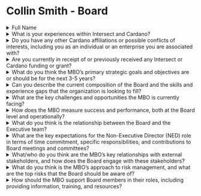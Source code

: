# Collin Smith - Board

<details>

<summary>Full Name</summary>

Collin Smith

</details>



<details>

<summary>What is your experiences within Intersect and Cardano?</summary>

I have SPOs, founder of MAV100, and a member of intersect for almost a year. We are partnered officially with and working with many organizations in this ecosystem to build community level adoption programs and integrating education and MBO business activities using the Cardano Blockchain.

</details>



<details>

<summary>Do you have any other Cardano affiliations or possible conflicts of interests, including you as an individual or an enterprise you are associated with?</summary>

I am a founder of MAV100. We have been working under Intersect grants to build dRep programs and integrate SPOs and Cardano Decentralized business solutions into communities.

</details>



<details>

<summary>Are you currently in receipt of or previously received any Intersect or Cardano funding or grant?</summary>

Yes. We are building dRep training courses and running pilot programs to train students to become dReps and build Learning Management System course modules.

</details>



<details>

<summary>What do you think the MBO’s primary strategic goals and objectives are or should be for the next 3-5 years?</summary>

The primary strategic goal of the MBO should be to integrate the Cardano Blockchain into Societal Organization and Education structures that people use to organize their communities. We can organize businesses and facilitate transfer of skills in trustless and transparent ways using the blockchain.

The MBO needs to provide the space and the direction for the technical development of the blockchain to integrate directly into people's lives and community organization. For example we can build a DApp that allows a company to operate a C Corp that includes recording of accounting and board actions. We can build these dApps in partnership with governing state entities that make operation of these corporate entities transparent and trustless in operation. Businesses gain certainty in their regulatory compliance. State governments gain trust from the public. The community gains transparency into dealings between corporate entities and the state.

I have many examples like this where we as an MBO can build tools into this blockchain and make this blockchain the infrastructure that brings decentralization to our communities on a fundamental level. The Cardano Blockchain is made for this type of integration. It is the only blockchain that has the combination of decentralized consensus and the absence of functioning genesis keys that make this type of government level collaboration possible.

The ICC Board in particular needs to be the point for keeping the Cardano/Intersect DAO on the best path toward integrating into community and State level governance. We need to use blockchain technology to organize our communities and facilitate the transfer of knowledge and skills to our people. With this type of integration business leaders in our communities will be able to massively decentralize business operations and reduce capital and social barriers to entry in a large number of

</details>



<details>

<summary>Can you describe the current composition of the Board and the skills and experience gaps that the organization is looking to fill?</summary>

Currently IOHK/Emurgo and the Wyoming Blockchain University School maintain 3 seats on the board. These would represent the research and technical and philosophical pillars of the Cardano blockchain vision.

I believe the organization needs to incorporate practical grass roots integration into their path forward. The board needs people who understand how blockchain and small businesses work. The board needs people who have a vision for integrating blockchain into communities and actually carrying forward our decentralized vision for the future.

We need people who understand the corrupting influence of fiat abuse and how centralized entities maintain control. We need to be the organization who builds tools that help communities decentralized and keep the energy they create in the community.

</details>



<details>

<summary>What are the key challenges and opportunities the MBO is currently facing?</summary>

The biggest challenge for the Cardano Blockchain Community is finding the practical and ground level applications that will integrate blockchain into communities. The Cardano blockchain must understand it's unique value proposition in the crypto space. No other blockchain has the combination of transparency, decentralization, immutability, and trustlessness. But we need people in leadership that can apply the blockchain to community organization and education at all levels.

</details>



<details>

<summary>How does the MBO measure success and performance, both at the Board level and operationally?</summary>

The best way we can measure success is to build on chain tools. We should use Learning Management Systems that track course participation and completion. Additionally we can build on chain tools that track activity and expansion of the user base generated through the on chain tools we build.

Our value proposition is the ability of the blockchain to gather and disseminate information to more people so that they can make better decisions. We need to build tools that expand this strength.

</details>



<details>

<summary>What do you think is the relationship between the Board and the Executive team?</summary>

The Board generally should have the responsibility to impose accountability on the executive board on behalf of the community. The community will have a collective vision for the MBO and the board has the responsibility to hire Executive Officers that will faithfully carry out this vision to the best of their ability.

</details>



<details>

<summary>What are the key expectations for the Non-Executive Director (NED) role in terms of time commitment, specific responsibilities, and contributions to Board meetings and committees?</summary>

The Non-Executive Director has the standard role of gadfly and conscience that reminds the Board and the Officers of their goals and the vision of the MBO members and keeps them on the right path. The NED needs to carry out the standard responsibilities of preparing for meetings and being able to follow meeting agendas and keeping track of Executive team actions.

The NED position in this case is going to have a specific challenge of keeping a view of a very quickly changing path and a path forward that is not going to be easy to find. We are solving historically difficult problems that have not been solved because they are difficult problems.

</details>



<details>

<summary>What/who do you think are the MBO’s key relationships with external stakeholders, and how does the Board engage with these stakeholders?</summary>

I am going to address 2 groups of External Stakeholders in this respect.

The first group will be non Intersect member Ada holders. Because of the pseudo-anonymous nature of Cardano staking and ownership and SPOs these stakeholders are going to be represented by a combination of SPOs and dReps. The community has on chain Info actions and proposals which create a new way for the community and the board/executives/committees to communicate. The MBO needs to be responsive to this input as well as providing leadership.

The second group of external stakeholders are the communities, businesses, governments, and individuals that are at different stages of adopting and using the blockchain. The board is going to be the point of the spear making connections to government level entities and building a framework where the technical committees can design and build integration tools that allow local government to communicate with their communities and allow communities to participate in local governance. There will also need to be a framework built for integrating businesses and building solutions for businesses to attract them to the blockchain that the board will directly be involved with.

</details>



<details>

<summary>What do you think is the MBO’s approach to risk management, and what are the top risks that the Board should be aware of?</summary>

The primary method for dealing with risk is by leveraging the decentralized aspects of the blockchain. We can as a blockchain reduce the size of individual expenditures and projects. Usually the limiting factor in reducing the size and scope of individual projects while increasing their number is limited by the ability of the controlling entity to monitor, gathering information each project and make decisions going forward.

But with the blockchain we can automate recording of project operations and make tracked metrics more transparently and efficiently displayed. The tools and efforts we put towards decentralizing blockchain governance and project application will be the most effective way to manage risk.

The primary risk the blockchain faces while we are 1 Ada 1 vote model is the formation of cartel/oligarch alliances that manipulate and control MBO activity. This risk is also mitigated by limiting the size and scope of individual projects and decentralizing operations in that it structurally reduces the reward for this type of activity.

Another risk the MBO must be aware of is the impact of local government activity on members in various countries and states. The Board must to the best of its ability remain aware of what governments around the world are doing and make its best efforts to work on behalf of members in various areas. There is going to have to be consideration of creating MBO Officer level positions as well as support of the Membership and Community Committee efforts to work on behalf of members in these situations.

</details>



<details>

<summary>How should the MBO support Board members in their roles, including providing information, training, and resources?</summary>

The primary support board members will need is in the gathering of information. The board needs to be kept apprised of events happening that affect members. They need to know what the committees are doing and they need to be receiving consistent reporting from the Executive Officers. Information is key to making quality decisions.

The next area of support is going to be the ability to get professional opinions particularly of the legal, accounting, and political persuasions in a large number of State Government controlled territories in a timely manner. A key roll of the board is going to be managing the building government level relationships and keeping space open for our members and our builders to build the Cardano ecosystem around the world.

</details>
